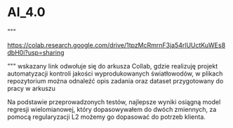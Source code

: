 # AI_4.0

"""

https://colab.research.google.com/drive/1tpzMcRmrnF3ja54rlUUctKuWEs8dbH0i?usp=sharing

"""
wskazany link odwołuje się do arkusza Collab, gdzie realizuję projekt automatyzacji kontroli jakości wyprodukowanych światłowodów, 
w plikach repozytorium można odnaleźć opis zadania oraz dataset przygotowany do pracy w arkuszu

Na podstawie przeprowadzonych testów, najlepsze wyniki osiągną model regresji wielomianowej, który dopasowywałem do dwóch zmiennych, za pomocą regularyzacji L2 możemy go dopasować do potrzeb klienta.
